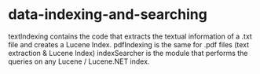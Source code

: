 # data-indexing-and-searching
textIndexing contains the code that extracts the textual information of a .txt file and creates a Lucene Index.
pdfIndexing is the same for .pdf files (text extraction & Lucene Index)
indexSearcher is the module that performs the queries on any Lucene / Lucene.NET index.
